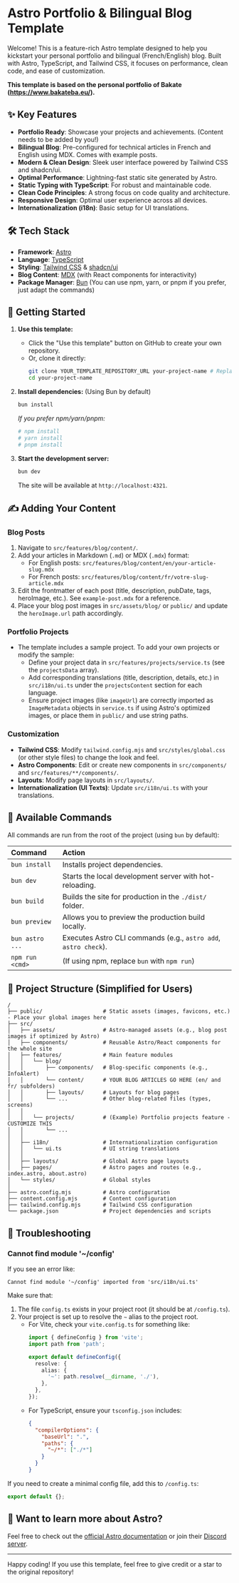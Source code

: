 # Astro Portfolio & Bilingual Blog Template

Welcome! This is a feature-rich Astro template designed to help you kickstart your personal portfolio and bilingual (French/English) blog. Built with Astro, TypeScript, and Tailwind CSS, it focuses on performance, clean code, and ease of customization.

**This template is based on the personal portfolio of Bakate (https://www.bakateba.eu/).**

## ✨ Key Features

- **Portfolio Ready**: Showcase your projects and achievements. (Content needs to be added by you!)
- **Bilingual Blog**: Pre-configured for technical articles in French and English using MDX. Comes with example posts.
- **Modern & Clean Design**: Sleek user interface powered by Tailwind CSS and shadcn/ui.
- **Optimal Performance**: Lightning-fast static site generated by Astro.
- **Static Typing with TypeScript**: For robust and maintainable code.
- **Clean Code Principles**: A strong focus on code quality and architecture.
- **Responsive Design**: Optimal user experience across all devices.
- **Internationalization (i18n)**: Basic setup for UI translations.

## 🛠️ Tech Stack

- **Framework**: [Astro](https://astro.build/)
- **Language**: [TypeScript](https://www.typescriptlang.org/)
- **Styling**: [Tailwind CSS](https://tailwindcss.com/) & [shadcn/ui](https://ui.shadcn.com/)
- **Blog Content**: [MDX](https://mdxjs.com/) (with React components for interactivity)
- **Package Manager**: [Bun](https://bun.sh/) (You can use npm, yarn, or pnpm if you prefer, just adapt the commands)

## 🚀 Getting Started

1.  **Use this template:**

    - Click the "Use this template" button on GitHub to create your own repository.
    - Or, clone it directly:
      ```bash
      git clone YOUR_TEMPLATE_REPOSITORY_URL your-project-name # Replace YOUR_TEMPLATE_REPOSITORY_URL with the actual URL
      cd your-project-name
      ```

2.  **Install dependencies:**
    (Using Bun by default)

    ```bash
    bun install
    ```

    _If you prefer npm/yarn/pnpm:_

    ```bash
    # npm install
    # yarn install
    # pnpm install
    ```

3.  **Start the development server:**
    ```bash
    bun dev
    ```
    The site will be available at `http://localhost:4321`.

## ✍️ Adding Your Content

### Blog Posts

1.  Navigate to `src/features/blog/content/`.
2.  Add your articles in Markdown (`.md`) or MDX (`.mdx`) format:
    - For English posts: `src/features/blog/content/en/your-article-slug.mdx`
    - For French posts: `src/features/blog/content/fr/votre-slug-article.mdx`
3.  Edit the frontmatter of each post (title, description, pubDate, tags, heroImage, etc.). See `example-post.mdx` for a reference.
4.  Place your blog post images in `src/assets/blog/` or `public/` and update the `heroImage.url` path accordingly.

### Portfolio Projects

- The template includes a sample project. To add your own projects or modify the sample:
  - Define your project data in `src/features/projects/service.ts` (see the `projectsData` array).
  - Add corresponding translations (title, description, details, etc.) in `src/i18n/ui.ts` under the `projectsContent` section for each language.
  - Ensure project images (like `imageUrl`) are correctly imported as `ImageMetadata` objects in `service.ts` if using Astro's optimized images, or place them in `public/` and use string paths.

### Customization

- **Tailwind CSS**: Modify `tailwind.config.mjs` and `src/styles/global.css` (or other style files) to change the look and feel.
- **Astro Components**: Edit or create new components in `src/components/` and `src/features/**/components/`.
- **Layouts**: Modify page layouts in `src/layouts/`.
- **Internationalization (UI Texts)**: Update `src/i18n/ui.ts` with your translations.

## 🧞 Available Commands

All commands are run from the root of the project (using `bun` by default):

| Command         | Action                                                          |
| :-------------- | :-------------------------------------------------------------- |
| `bun install`   | Installs project dependencies.                                  |
| `bun dev`       | Starts the local development server with hot-reloading.         |
| `bun build`     | Builds the site for production in the `./dist/` folder.         |
| `bun preview`   | Allows you to preview the production build locally.             |
| `bun astro ...` | Executes Astro CLI commands (e.g., `astro add`, `astro check`). |
| `npm run <cmd>` | (If using npm, replace `bun` with `npm run`)                    |

## 📁 Project Structure (Simplified for Users)

```text
/
├── public/                   # Static assets (images, favicons, etc.) - Place your global images here
├── src/
│   ├── assets/               # Astro-managed assets (e.g., blog post images if optimized by Astro)
│   ├── components/           # Reusable Astro/React components for the whole site
│   ├── features/             # Main feature modules
│   │   └── blog/
│   │       ├── components/   # Blog-specific components (e.g., InfoAlert)
│   │       └── content/      # YOUR BLOG ARTICLES GO HERE (en/ and fr/ subfolders)
│   │       ├── layouts/      # Layouts for blog pages
│   │       └── ...           # Other blog-related files (types, screens)
│   │
│   │   └── projects/         # (Example) Portfolio projects feature - CUSTOMIZE THIS
│   │       └── ...
│   │
│   ├── i18n/                 # Internationalization configuration
│   │   └── ui.ts             # UI string translations
│   │
│   ├── layouts/              # Global Astro page layouts
│   ├── pages/                # Astro pages and routes (e.g., index.astro, about.astro)
│   └── styles/               # Global styles
│
├── astro.config.mjs          # Astro configuration
├── content.config.mjs        # Content configuration
├── tailwind.config.mjs       # Tailwind CSS configuration
└── package.json              # Project dependencies and scripts
```

## 🐞 Troubleshooting

### Cannot find module '~/config'

If you see an error like:

```
Cannot find module '~/config' imported from 'src/i18n/ui.ts'
```

Make sure that:

1. The file `config.ts` exists in your project root (it should be at `/config.ts`).
2. Your project is set up to resolve the `~` alias to the project root.  
   - For Vite, check your `vite.config.ts` for something like:
     ```ts
     import { defineConfig } from 'vite';
     import path from 'path';

     export default defineConfig({
       resolve: {
         alias: {
           '~': path.resolve(__dirname, './'),
         },
       },
     });
     ```
   - For TypeScript, ensure your `tsconfig.json` includes:
     ```json
     {
       "compilerOptions": {
         "baseUrl": ".",
         "paths": {
           "~/*": ["./*"]
         }
       }
     }
     ```

If you need to create a minimal config file, add this to `/config.ts`:

```ts
export default {};
```

## 👀 Want to learn more about Astro?

Feel free to check out the [official Astro documentation](https://docs.astro.build) or join their [Discord server](https://astro.build/chat).

---

Happy coding! If you use this template, feel free to give credit or a star to the original repository!
